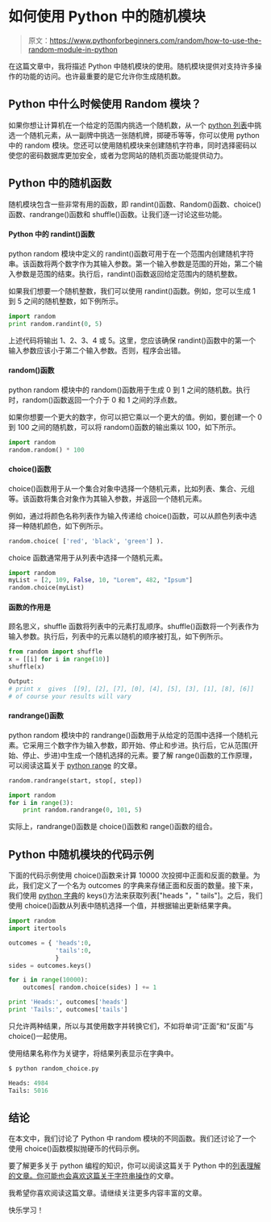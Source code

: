 # 如何使用 Python 中的随机模块

> 原文：<https://www.pythonforbeginners.com/random/how-to-use-the-random-module-in-python>

在这篇文章中，我将描述 Python 中随机模块的使用。随机模块提供对支持许多操作的功能的访问。也许最重要的是它允许你生成随机数。

## Python 中什么时候使用 Random 模块？

如果你想让计算机在一个给定的范围内挑选一个随机数，从一个 [python 列表](https://www.pythonforbeginners.com/lists/python-lists-cheat-sheet-2)中挑选一个随机元素，从一副牌中挑选一张随机牌，掷硬币等等，你可以使用 python 中的 random 模块。您还可以使用随机模块来创建随机字符串，同时选择密码以使您的密码数据库更加安全，或者为您网站的随机页面功能提供动力。

## Python 中的随机函数

随机模块包含一些非常有用的函数，即 randint()函数、Random()函数、choice()函数、randrange()函数和 shuffle()函数。让我们逐一讨论这些功能。

#### Python 中的 randint()函数

python random 模块中定义的 randint()函数可用于在一个范围内创建随机字符串。该函数将两个数字作为其输入参数。第一个输入参数是范围的开始，第二个输入参数是范围的结束。执行后，randint()函数返回给定范围内的随机整数。

如果我们想要一个随机整数，我们可以使用 randint()函数。例如，您可以生成 1 到 5 之间的随机整数，如下例所示。

```py
import random
print random.randint(0, 5) 
```

上述代码将输出 1、2、3、4 或 5。这里，您应该确保 randint()函数中的第一个输入参数应该小于第二个输入参数。否则，程序会出错。

#### random()函数

python random 模块中的 random()函数用于生成 0 到 1 之间的随机数。执行时，random()函数返回一个介于 0 和 1 之间的浮点数。

如果你想要一个更大的数字，你可以把它乘以一个更大的值。例如，要创建一个 0 到 100 之间的随机数，可以将 random()函数的输出乘以 100，如下所示。

```py
import random
random.random() * 100 
```

#### choice()函数

choice()函数用于从一个集合对象中选择一个随机元素，比如列表、集合、元组等。该函数将集合对象作为其输入参数，并返回一个随机元素。

例如，通过将颜色名称列表作为输入传递给 choice()函数，可以从颜色列表中选择一种随机颜色，如下例所示。

```py
random.choice( ['red', 'black', 'green'] ). 
```

choice 函数通常用于从列表中选择一个随机元素。

```py
import random
myList = [2, 109, False, 10, "Lorem", 482, "Ipsum"]
random.choice(myList) 
```

#### 函数的作用是

顾名思义，shuffle 函数将列表中的元素打乱顺序。shuffle()函数将一个列表作为输入参数。执行后，列表中的元素以随机的顺序被打乱，如下例所示。

```py
from random import shuffle
x = [[i] for i in range(10)]
shuffle(x) 
```

```py
Output:
# print x  gives  [[9], [2], [7], [0], [4], [5], [3], [1], [8], [6]]
# of course your results will vary 
```

#### randrange()函数

python random 模块中的 randrange()函数用于从给定的范围中选择一个随机元素。它采用三个数字作为输入参数，即开始、停止和步进。执行后，它从范围(开始、停止、步进)中生成一个随机选择的元素。要了解 range()函数的工作原理，可以阅读这篇关于 [python range](https://www.pythonforbeginners.com/modules-in-python/python-range-function) 的文章。

```py
random.randrange(start, stop[, step]) 
```

```py
import random
for i in range(3):
    print random.randrange(0, 101, 5) 
```

实际上，randrange()函数是 choice()函数和 range()函数的组合。

## Python 中随机模块的代码示例

下面的代码示例使用 choice()函数来计算 10000 次投掷中正面和反面的数量。为此，我们定义了一个名为 outcomes 的字典来存储正面和反面的数量。接下来，我们使用 [python 字典](https://www.pythonforbeginners.com/dictionary/how-to-use-dictionaries-in-python/)的 keys()方法来获取列表["heads "，" tails"]。之后，我们使用 choice()函数从列表中随机选择一个值，并根据输出更新结果字典。

```py
import random
import itertools

outcomes = { 'heads':0,
             'tails':0,
             }
sides = outcomes.keys()

for i in range(10000):
    outcomes[ random.choice(sides) ] += 1

print 'Heads:', outcomes['heads']
print 'Tails:', outcomes['tails'] 
```

只允许两种结果，所以与其使用数字并转换它们，不如将单词“正面”和“反面”与 choice()一起使用。

使用结果名称作为关键字，将结果列表显示在字典中。

```py
$ python random_choice.py

Heads: 4984
Tails: 5016 
```

## 结论

在本文中，我们讨论了 Python 中 random 模块的不同函数。我们还讨论了一个使用 choice()函数模拟抛硬币的代码示例。

要了解更多关于 python 编程的知识，你可以阅读这篇关于 Python 中的[列表理解的文章。你可能也会喜欢这篇关于](https://www.pythonforbeginners.com/basics/list-comprehensions-in-python)[字符串操作](https://www.pythonforbeginners.com/basics/string-manipulation-in-python)的文章。

我希望你喜欢阅读这篇文章。请继续关注更多内容丰富的文章。

快乐学习！